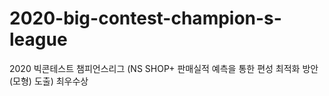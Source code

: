 # 2020-big-contest-champion-s-league
2020 빅콘테스트 챔피언스리그 (NS SHOP+ 판매실적 예측을 통한 편성 최적화 방안(모형) 도출) 최우수상
